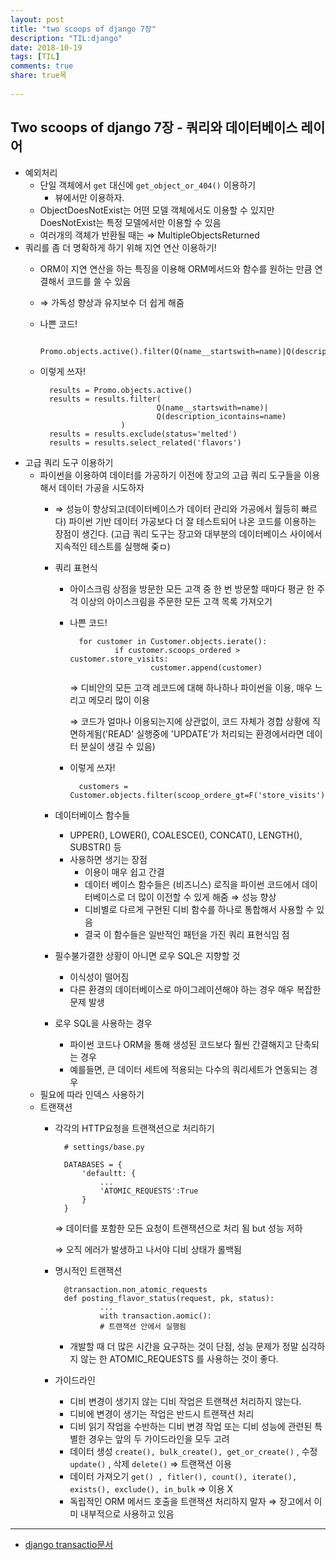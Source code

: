 ```yaml
---
layout: post
title: "two scoops of django 7장"
description: "TIL:django"
date: 2018-10-19
tags: [TIL]
comments: true
share: true목
    
---
```


## Two scoops of django 7장 - 쿼리와 데이터베이스 레이어

- 예외처리
    - 단일 객체에서 `get` 대신에  `get_object_or_404()` 이용하기
        - 뷰에서만 이용하자.
    - ObjectDoesNotExist는 어떤 모델 객체에서도 이용할 수 있지만 DoesNotExist는 특정 모델에서만 이용할 수 있음
    - 여러개의 객체가 반환될 때는 ⇒ MultipleObjectsReturned
- 쿼리를 좀 더 명확하게 하기 위해 지연 연산 이용하기!
    - ORM이 지연 연산을 하는 특징을 이용해 ORM메서드와 함수를 원하는 만큼 연결해서 코드를 쓸 수 있음
    - ⇒ 가독성 향상과 유지보수 더 쉽게 해줌
    - 나쁜 코드!

            Promo.objects.active().filter(Q(name__startswith=name)|Q(description_icontains=name))

    - 이렇게 쓰자!

            results = Promo.objects.active()
            results = results.filter(
            						Q(name__startswith=name)|
            						Q(description_icontains=name)
            				) 
            results = results.exclude(status='melted')
            results = results.select_related('flavors')

- 고급 쿼리 도구 이용하기
    - 파이썬을 이용하여 데이터를 가공하기 이전에 장고의 고급 쿼리 도구들을 이용해서 데이터 가공을 시도하자
        - ⇒ 성능이 향상되고(데이터베이스가 데이터 관리와 가공에서 월등히 빠르다) 파이썬 기반 데이터 가공보다 더 잘 테스트되어 나온 코드를 이용하는 장점이 생긴다.  (고급 쿼리 도구는 장고와 대부분의 데이터베이스 사이에서 지속적인 테스트를 실행해 줒ㅁ)
        - 쿼리 표현식
            - 아이스크림 상점을 방문한 모든 고객 중 한 번 방문할 때마다 평균 한 주걱 이상의 아이스크림을 주문한 모든 고객 목록 가져오기
            - 나쁜 코드!

                    for customer in Customer.objects.ierate():
                    		if customer.scoops_ordered > customer.store_visits:
                    				customer.append(customer)

                ⇒  디비안의 모든 고객 레코드에 대해 하나하나 파이썬을 이용, 매우 느리고 메모리 많이 이용

                ⇒ 코드가 얼마나 이용되는지에 상관없이, 코드 자체가 경합 상황에 직면하게됨('READ' 실행중에 'UPDATE'가 처리되는 환경에서라면 데이터 분실이 생길 수 있음)

            - 이렇게 쓰자!

                    customers = Customer.objects.filter(scoop_ordere_gt=F('store_visits')

        - 데이터베이스 함수들
            - UPPER(), LOWER(), COALESCE(), CONCAT(), LENGTH(), SUBSTR() 등
            - 사용하면 생기는 장점
                - 이용이 매우 쉽고 간결
                - 데이터 베이스 함수들은 (비즈니스) 로직을 파이썬 코드에서 데이터베이스로 더 많이 이전할 수 있게 해줌 ⇒ 성능 향상
                - 디비별로 다르게 구현된 디비 함수를 하나로 통합해서 사용할 수 있음
                - 결국 이 함수들은 일반적인 패턴을 가진 쿼리 표현식임 점

        - 필수불가결한 상황이 아니면 로우 SQL은 지향할 것
            - 이식성이 떨어짐
            - 다른 환경의 데이터베이스로 마이그레이션해야 하는 경우 매우 복잡한 문제 발생
        - 로우 SQL을 사용하는 경우
            - 파이썬 코드나 ORM을 통해 생성된 코드보다 훨씬 간결해지고 단축되는 경우
            - 예를들면, 큰 데이터 세트에 적용되는 다수의 쿼리세트가 연동되는 경우
    - 필요에 따라 인덱스 사용하기
    - 트랜잭션
        - 각각의 HTTP요청을 트랜잭션으로 처리하기

                # settings/base.py
                
                DATABASES = {
                	'defaultt: {
                		...
                		'ATOMIC_REQUESTS':True
                	}
                }

            ⇒ 데이터를 포함한 모든 요청이 트랜잭션으로 처리 됨 but 성능 저하

            ⇒ 오직 에러가 발생하고 나서야 디비 상태가 롤백됨 

        - 명시적인 트랜잭션

                @transaction.non_atomic_requests
                def posting_flavor_status(request, pk, status):
                		...
                		with transaction.aomic():
                		# 트랜잭션 안에서 실행됨

            - 개발할 때 더 많은 시간을 요구하는 것이 단점, 성능 문제가 정말 심각하지 않는 한 ATOMIC_REQUESTS 를 사용하는 것이 좋다.
        - 가이드라인
            - 디비 변경이 생기지 않는 디비 작업은 트랜잭션 처리하지 않는다.
            - 디비에 변경이 생기는 작업은 반드시 트랜잭션 처리
            - 디비 읽기 작업을 수반하는 디비 변경 작업 또는 디비 성능에 관련된 특별한 경우는 앞의 두 가이드라인을 모두 고려
            - 데이터 생성 `create(), bulk_create(), get_or_create()` , 수정 `update()` , 삭제 `delete()`  ⇒ 트랜잭션 이용
            - 데이터 가져오기 `get() , fitler(), count(), iterate(), exists(), exclude(), in_bulk`  ⇒ 이용 X
            - 독립적인 ORM 메서드 호출을 트랜잭션 처리하지 말자 ⇒ 장고에서 이미 내부적으로 사용하고 있음

---

- [django transactio문서]([https://docs.djangoproject.com/ko/2.1/topics/db/transactions/#managing-autocommit](https://docs.djangoproject.com/ko/2.1/topics/db/transactions/#managing-autocommit))
